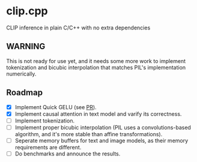 # clip.cpp
CLIP inference in plain C/C++ with no extra dependencies

## WARNING
This is not ready for use yet, and it needs some more work to implement tokenization and bicubic interpolation that matches PIL's implementation numerically.

## Roadmap
- [x] Implement Quick GELU (see [PR](https://github.com/ggerganov/ggml/pulls/254)).
- [x] Implement causal attention in text model and varify its correctness.
- [ ] Implement tokenization.
- [ ] Implement proper bicubic interpolation (PIL uses a convolutions-based algorithm, and it's more stable than affine transformations).
- [ ] Seperate memory buffers for text and image models, as their memory requirements are different.
- [ ] Do benchmarks and announce the results.
